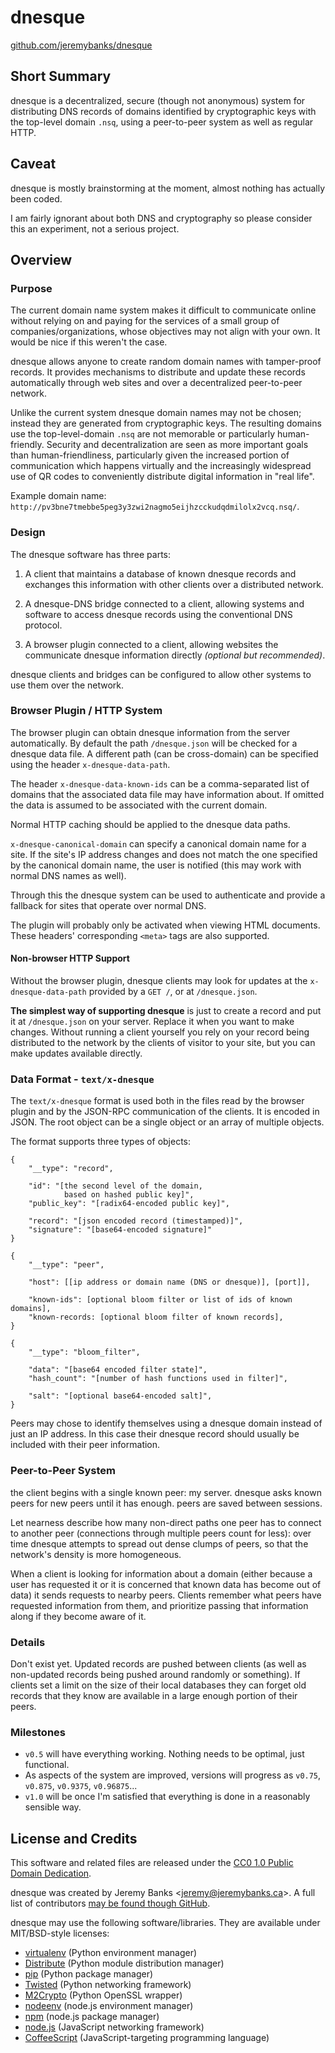 dnesque
=======

[github.com/jeremybanks/dnesque](https://github.com/jeremybanks/dnesque)

Short Summary
-------------

dnesque is a decentralized, secure (though not anonymous) system for distributing DNS records of domains identified by cryptographic keys with the top-level domain `.nsq`, using a peer-to-peer system as well as regular HTTP.

Caveat
------

dnesque is mostly brainstorming at the moment, almost nothing has actually been coded.

I am fairly ignorant about both DNS and cryptography so please consider this an experiment, not a serious project.

Overview
--------

### Purpose

The current domain name system makes it difficult to communicate online without relying on and paying for the services of a small group of companies/organizations, whose objectives may not align with your own. It would be nice if this weren't the case.

dnesque allows anyone to create random domain names with tamper-proof records. It provides mechanisms to distribute and update these records automatically through web sites and over a decentralized peer-to-peer network.

Unlike the current system dnesque domain names may not be chosen; instead they are generated from cryptographic keys. The resulting domains use the top-level-domain `.nsq` are not memorable or particularly human-friendly. Security and decentralization are seen as more important goals than human-friendliness, particularly given the increased portion of communication which happens virtually and the increasingly widespread use of QR codes to conveniently distribute digital information in "real life".

Example domain name: `http://pv3bne7tmebbe5peg3y3zwi2nagmo5eijhzcckudqdmilolx2vcq.nsq/`.

### Design

The dnesque software has three parts:

1. A client that maintains a database of known dnesque records and exchanges this information with other clients over a distributed network.

2. A dnesque-DNS bridge connected to a client, allowing systems and software to access dnesque records using the conventional DNS protocol.

3. A browser plugin connected to a client, allowing websites the communicate dnesque information directly *(optional but recommended)*.

dnesque clients and bridges can be configured to allow other systems to use them over the network.

### Browser Plugin / HTTP System

The browser plugin can obtain dnesque information from the server automatically. By default the path `/dnesque.json` will be checked for a dnesque data file. A different path (can be cross-domain) can be specified using the header `x-dnesque-data-path`.

The header `x-dnesque-data-known-ids` can be a comma-separated list of domains that the associated data file may have information about. If omitted the data is assumed to be associated with the current domain.

Normal HTTP caching should be applied to the dnesque data paths.

`x-dnesque-canonical-domain` can specify a canonical domain name for a site. If the site's IP address changes and does not match the one specified by the canonical domain name, the user is notified (this may work with normal DNS names as well).

Through this the dnesque system can be used to authenticate and provide a fallback for sites that operate over normal DNS.

The plugin will probably only be activated when viewing HTML documents. These headers' corresponding `<meta>` tags are also supported.

#### Non-browser HTTP Support

Without the browser plugin, dnesque clients may look for updates at the `x-dnesque-data-path` provided by a `GET /`, or at `/dnesque.json`.

**The simplest way of supporting dnesque** is just to create a record and put it at `/dnesque.json` on your server. Replace it when you want to make changes. Without running a client yourself you rely on your record being distributed to the network by the clients of visitor to your site, but you can make updates available directly.

### Data Format - `text/x-dnesque`

The `text/x-dnesque` format is used both in the files read by the browser plugin and by the JSON-RPC communication of the clients. It is encoded in JSON. The root object can be a single object or an array of multiple objects.

The format supports three types of objects:

    {
        "__type": "record",
    
        "id": "[the second level of the domain,
                based on hashed public key]",
        "public_key": "[radix64-encoded public key]",
    
        "record": "[json encoded record (timestamped)]",
        "signature": "[base64-encoded signature]"
    }

    {
        "__type": "peer",
        
        "host": [[ip address or domain name (DNS or dnesque)], [port]],
        
        "known-ids": [optional bloom filter or list of ids of known domains],
        "known-records: [optional bloom filter of known records],
    }

    {
        "__type": "bloom_filter",
        
        "data": "[base64 encoded filter state]",
        "hash_count": "[number of hash functions used in filter]",
        
        "salt": "[optional base64-encoded salt]",
    }

Peers may chose to identify themselves using a dnesque domain instead of just an IP address. In this case their dnesque record should usually be included with their peer information.

### Peer-to-Peer System

the client begins with a single known peer: my server. dnesque asks known peers for new peers until it has enough. peers are saved between sessions.

Let nearness describe how many non-direct paths one peer has to connect to another peer (connections through multiple peers count for less): over time dnesque attempts to spread out dense clumps of peers, so that the network's density is more homogeneous. 

When a client is looking for information about a domain (either because a user has requested it or it is concerned that known data has become out of data) it sends requests to nearby peers. Clients remember what peers have requested information from them, and prioritize passing that information along if they become aware of it.

### Details

Don't exist yet. Updated records are pushed between clients (as well as non-updated records being pushed around randomly or something). If clients set a limit on the size of their local databases they can forget old records that they know are available in a large enough portion of their peers.

### Milestones

- `v0.5` will have everything working. Nothing needs to be optimal, just functional.
- As aspects of the system are improved, versions will progress as `v0.75`, `v0.875`, `v0.9375`, `v0.96875`...
- `v1.0` will be once I'm satisfied that everything is done in a reasonably sensible way.

License and Credits
-------------------

This software and related files are released under the [CC0 1.0 Public Domain Dedication](http://creativecommons.org/publicdomain/zero/1.0/).

dnesque was created by Jeremy Banks <<jeremy@jeremybanks.ca>>. A full list of contributors [may be found though GitHub](https://github.com/jeremybanks/dnesque/contributors).

dnesque may use the following software/libraries. They are available under  MIT/BSD-style licenses:

- [virtualenv](http://www.virtualenv.org/) (Python environment manager)
- [Distribute](http://packages.python.org/distribute/) (Python module distribution manager)
- [pip](http://www.pip-installer.org/) (Python package manager)
- [Twisted](http://twistedmatrix.com/) (Python networking framework)
- [M2Crypto](http://chandlerproject.org/Projects/MeTooCrypto) (Python OpenSSL wrapper)
- [nodeenv](https://github.com/ekalinin/nodeenv) (node.js environment manager)
- [npm](http://npmjs.org/) (node.js package manager)
- [node.js](http://nodejs.org/) (JavaScript networking framework)
- [CoffeeScript](http://jashkenas.github.com/coffee-script/) (JavaScript-targeting programming language)

